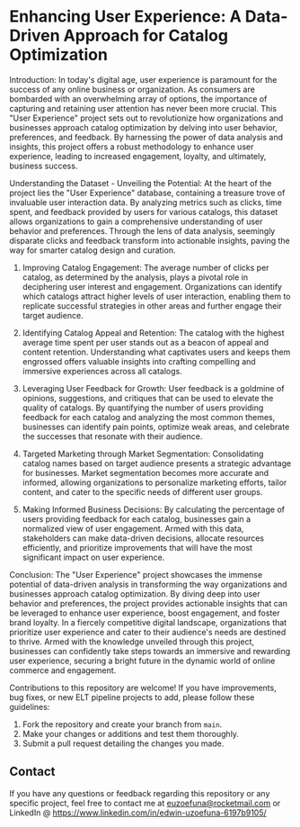 # Enhancing User Experience: A Data-Driven Approach for Catalog Optimization

Introduction:
In today's digital age, user experience is paramount for the success of any online business or organization. As consumers are bombarded with an overwhelming array of options, the importance of capturing and retaining user attention has never been more crucial. This "User Experience" project sets out to revolutionize how organizations and businesses approach catalog optimization by delving into user behavior, preferences, and feedback. By harnessing the power of data analysis and insights, this project offers a robust methodology to enhance user experience, leading to increased engagement, loyalty, and ultimately, business success.

Understanding the Dataset - Unveiling the Potential:
At the heart of the project lies the "User Experience" database, containing a treasure trove of invaluable user interaction data. By analyzing metrics such as clicks, time spent, and feedback provided by users for various catalogs, this dataset allows organizations to gain a comprehensive understanding of user behavior and preferences. Through the lens of data analysis, seemingly disparate clicks and feedback transform into actionable insights, paving the way for smarter catalog design and curation.

1. Improving Catalog Engagement:
The average number of clicks per catalog, as determined by the analysis, plays a pivotal role in deciphering user interest and engagement. Organizations can identify which catalogs attract higher levels of user interaction, enabling them to replicate successful strategies in other areas and further engage their target audience.

2. Identifying Catalog Appeal and Retention:
The catalog with the highest average time spent per user stands out as a beacon of appeal and content retention. Understanding what captivates users and keeps them engrossed offers valuable insights into crafting compelling and immersive experiences across all catalogs.

3. Leveraging User Feedback for Growth:
User feedback is a goldmine of opinions, suggestions, and critiques that can be used to elevate the quality of catalogs. By quantifying the number of users providing feedback for each catalog and analyzing the most common themes, businesses can identify pain points, optimize weak areas, and celebrate the successes that resonate with their audience.

4. Targeted Marketing through Market Segmentation:
Consolidating catalog names based on target audience presents a strategic advantage for businesses. Market segmentation becomes more accurate and informed, allowing organizations to personalize marketing efforts, tailor content, and cater to the specific needs of different user groups.

5. Making Informed Business Decisions:
By calculating the percentage of users providing feedback for each catalog, businesses gain a normalized view of user engagement. Armed with this data, stakeholders can make data-driven decisions, allocate resources efficiently, and prioritize improvements that will have the most significant impact on user experience.

Conclusion:
The "User Experience" project showcases the immense potential of data-driven analysis in transforming the way organizations and businesses approach catalog optimization. By diving deep into user behavior and preferences, the project provides actionable insights that can be leveraged to enhance user experience, boost engagement, and foster brand loyalty. In a fiercely competitive digital landscape, organizations that prioritize user experience and cater to their audience's needs are destined to thrive. Armed with the knowledge unveiled through this project, businesses can confidently take steps towards an immersive and rewarding user experience, securing a bright future in the dynamic world of online commerce and engagement.

Contributions to this repository are welcome! If you have improvements, bug fixes, or new ELT pipeline projects to add, please follow these guidelines:

1. Fork the repository and create your branch from `main`.
2. Make your changes or additions and test them thoroughly.
3. Submit a pull request detailing the changes you made.

## Contact

If you have any questions or feedback regarding this repository or any specific project, feel free to contact me at euzoefuna@rocketmail.com or LinkedIn @ https://www.linkedin.com/in/edwin-uzoefuna-6197b9105/

